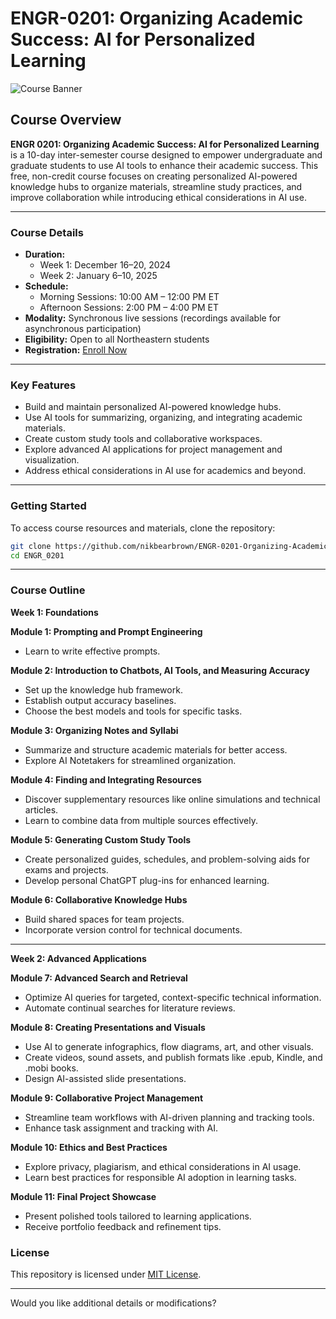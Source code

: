 
# ENGR-0201: Organizing Academic Success: AI for Personalized Learning  

![Course Banner](https://github.com/nikbearbrown/ENGR-0201-Organizing-Academic-Success-AI-for-Personalized-Learning/blob/a5a87895af4b2ac781a5eeb9df884655c07a545d/ENGR_0201/umddofnwzoy.png)  

## Course Overview  

**ENGR 0201: Organizing Academic Success: AI for Personalized Learning** is a 10-day inter-semester course designed to empower undergraduate and graduate students to use AI tools to enhance their academic success. This free, non-credit course focuses on creating personalized AI-powered knowledge hubs to organize materials, streamline study practices, and improve collaboration while introducing ethical considerations in AI use.

---

### Course Details  

- **Duration:**  
  - Week 1: December 16–20, 2024  
  - Week 2: January 6–10, 2025  
- **Schedule:**  
  - Morning Sessions: 10:00 AM – 12:00 PM ET  
  - Afternoon Sessions: 2:00 PM – 4:00 PM ET  
- **Modality:** Synchronous live sessions (recordings available for asynchronous participation)  
- **Eligibility:** Open to all Northeastern students  
- **Registration:** [Enroll Now](https://northeastern.instructure.com/enroll/XXDTD7)  

---

### Key Features  

- Build and maintain personalized AI-powered knowledge hubs.  
- Use AI tools for summarizing, organizing, and integrating academic materials.  
- Create custom study tools and collaborative workspaces.  
- Explore advanced AI applications for project management and visualization.  
- Address ethical considerations in AI use for academics and beyond.  

---

### Getting Started  

To access course resources and materials, clone the repository:  

```bash  
git clone https://github.com/nikbearbrown/ENGR-0201-Organizing-Academic-Success-AI-for-Personalized-Learning.git  
cd ENGR_0201
```  

---

### Course Outline  


**Week 1: Foundations**

**Module 1: Prompting and Prompt Engineering**  
- Learn to write effective prompts.

**Module 2: Introduction to Chatbots, AI Tools, and Measuring Accuracy**  
- Set up the knowledge hub framework.  
- Establish output accuracy baselines.  
- Choose the best models and tools for specific tasks.

**Module 3: Organizing Notes and Syllabi**  
- Summarize and structure academic materials for better access.  
- Explore AI Notetakers for streamlined organization.

**Module 4: Finding and Integrating Resources**  
- Discover supplementary resources like online simulations and technical articles.  
- Learn to combine data from multiple sources effectively.

**Module 5: Generating Custom Study Tools**  
- Create personalized guides, schedules, and problem-solving aids for exams and projects.  
- Develop personal ChatGPT plug-ins for enhanced learning.

**Module 6: Collaborative Knowledge Hubs**  
- Build shared spaces for team projects.  
- Incorporate version control for technical documents.

---

**Week 2: Advanced Applications**

**Module 7: Advanced Search and Retrieval**  
- Optimize AI queries for targeted, context-specific technical information.  
- Automate continual searches for literature reviews.

**Module 8: Creating Presentations and Visuals**  
- Use AI to generate infographics, flow diagrams, art, and other visuals.  
- Create videos, sound assets, and publish formats like .epub, Kindle, and .mobi books.  
- Design AI-assisted slide presentations.

**Module 9: Collaborative Project Management**  
- Streamline team workflows with AI-driven planning and tracking tools.  
- Enhance task assignment and tracking with AI.

**Module 10: Ethics and Best Practices**  
- Explore privacy, plagiarism, and ethical considerations in AI usage.  
- Learn best practices for responsible AI adoption in learning tasks.

**Module 11: Final Project Showcase**  
- Present polished tools tailored to learning applications.  
- Receive portfolio feedback and refinement tips.

### License  

This repository is licensed under [MIT License](LICENSE).  

---

Would you like additional details or modifications?

